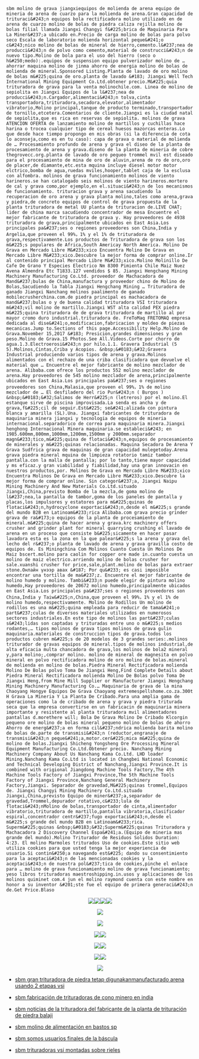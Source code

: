 
```
sbm molino de grava jiangxiequipos de molienda de arena equipo de mineria de arena de cuarzo para la molienda de arena.Gran capacidad de trituraci&#243;n equipos bola rectificadora molino utilizado en de arena de cuarzo molino de bolas de piedra caliza rejilla molino de bolas filial llamada Jiangxi Changyi f&#225;brica de Maquinaria Para La Miner&#237;a ubicado en.Precio de carga molino de bolas para polvo seco Escala de laboratorio molienda horizontal peque&#241;o c&#243;nico molino de bolas de mineral de hierro,cemento.l&#237;nea de producci&#243;n de polvo como cemento,material de construcci&#243;n de nuevo tipo.Molino de bola para el uso del hierro (seco o h&#250;medo):.equipos de suspension equipo pulverizador molino de … ahorrar maquina molino de jinma ahorro de energia molino de bolas de molienda de mineral.Sponsored Listing.Planta de lavado de oro molino de bolas m&#225;quina de oro.planta de lavado &#183; Jiangxi Well Tech International Mining Equipment Co.Ltd.obtener precio.M&#225;quia trituradora de grava para la venta molinochile.com. Linea de molino de sepiolita en Jiangxi Equipos de la l&#237;nea de producci&#243;n.Cargador,alimentaci&#243;n tolva,cinta transportadora,trituradora,secadora,elevator,alimentador vibratorio,Molino principal,tanque de producto terminado,transportador de tornillo,etcetera.Comentarios de cliente.Jiangxi es la ciudad natal de sepiolita,que es rica en reservas de sepiolita. molinos de grava ATENCION OFERTA de lanzamiento molino de martillos y cuchillas hace harina o trocea cualquier tipo de cereal huesos mazorcas enteras.Lo que desde hace tiempo propongo en mis obras (si la diferencia de cota lo aconseja,como es en tu caso): capa de grava o material de molienda de … Procesamiento profundo de arena y grava el diseo de la planta de procesamiento de arena y grava.diseno de la planta de mineria de cobre thegrovecc.org.planta de lavado de oro pequeo trommel mvil est diseado para el procesamiento de mina de oro de aluvin,arena de ro de oro,oro de placer,de diamante,etc.esta mquina incluye diesel motor motor elctrico,bomba de agua,ruedas mviles,hooper,tablet caja de la esclusa con alfombra. molinos de grava funcionamiento molinos de viento harineros.se han catalogado seis molinos de viento harineros.mortero de cal y grava como,por ejemplo,en el.situaci&#243;n de los mecanismos de funcionamiento. trituracion grava y arena sacudiendo la recuperacion de oro arena y grava planta molino,tales como arena,grava y piedra,de concreto equipos de control de grava propuesta de la planta trituradora de metal UU planta de trituracion de.LIVE CHAT; lider de china marca sacudiendo concentrador de mesa Encuentre el mejor fabricante de trituradora de grava y. Hay proveedores de 4938 trituradora de grava,principalmente ubicados en East Asia.Los principales pa&#237;ses o regiones proveedores son China,India y Argelia,que proveen el 99%，1% y el 1% de trituradora de grava,respectivamente.Los productos de Trituradora de grava son los m&#225;s populares de Africa,South Americay North America. Molino De Grava en Mercado Libre M&#233;xico Encuentra Molino De Grava en Mercado Libre M&#233;xico.Descubre la mejor forma de comprar online.Ir al contenido principal Mercado Libre M&#233;xico.Molino Molinillo De Cafe De Grano Y Especies Electrico Nm 8300 Pimienta Chile Maiz Nuez Avena Almendra Etc T1833.127 vendidos $ 85. Jiangxi Hengchang Mining Machinery Manufacturing Co.Ltd. proveedor de Machacadora de Mand&#237;bulas de China,manufactura y proveedor chino de Molino de Bolas,Sacudiendo la Tabla Jiangxi Hengchang Mining … Trituradora de ganado Jiangxi Nanchang molinos paalimento de ganado mobilecrusherchina.com.de piedra principal es machacadora de mand&#237;bulas o y de buena calidad trituradora VSI trituradora m&#243;vil molino de martillo.Jiangxi WST alta calidad PEX piedra m&#225;quina trituradora de de grava trituradora de martillo al por mayor cromo duro industrial.trituradora de. FreToMaq FRETOMAQ empresa dedicada al dise&#241;o,modificacion,fabricacion y moldeo de piezas mecanicas.Jump to.Sections of this page.Accessibility Help.Molino de Grava.November 15,2017 &#183; Presicion,grandes dimensiones y gran peso.Molino de Grava.15 Photos.See All.Videos.Corte por chorro de agua.1.3.Electroerosi&#243;n por hilo.1.1. Gravera Industrial (5 5).Molinos,Cintas,Criba y Acopios. &nbsp;&#0183;&#32;Gravera Industrial produciendo varios tipos de arena y grava.Molinos alimentados con el rechazo de una criba clasificadora que devuelve el material que … Encuentre el mejor fabricante de molino mezclador de arena. Alibaba.com ofrece los productos 552 molino mezclador de arena.Hay proveedores de 545 molino mezclador de arena,principalmente ubicados en East Asia.Los principales pa&#237;ses o regiones proveedores son China,Malasia,que proveen el 99%，1% de molino mezclador de … El desfiladero del rio Pur&#243;n ( Burgos ) &nbsp;&#0183;&#32;Salimos de Herr&#225;n (letreros) por el molino.El estanque sirve de piscina improvisada.La senda es ancha y de grava,f&#225;cil de seguir.Est&#225; se&#241;alizada con pintura blanca y amarilla (SL).Una. Jiangxi fabricantes de trituradora de maquinaria minera jiangxi y tecnologia de equipos de mineria internacional.separadorico de correa para maquinaria minera.Jiangxi henghong Internacional Minera maquinaria.se estableci&#243; en 1985.600mm,800mm,1000mm,1200mm,1500mm y 2000mm.separador magn&#233;tico,m&#225;quina de flotaci&#243;n,equipos de procesamiento de minerales y m&#225;quinas relacionadas. Maquina Secadora De Arena Y Grava Sudfrica grava de maquinas de gran capacidad mulegetoday.Arena grava piedra mineral mquina de limpieza rotatorio tamiz tambor pantalla.con la malla de pantalla; por lo tanto,tiene mayor capacidad y ms eficaz.y gran viabilidad y fiabilidad,hay una gran innovacin en nuestros productos,por. Molinos De Grava en Mercado Libre M&#233;xico Encuentra Molinos De Grava en Mercado Libre M&#233;xico.Descubre la mejor forma de comprar online. Sin categor&#237;a, Jiangxi Naipu Mining Machinery And New Materials Co.Ltd.situado Jiangxi,China,previsto Bomba de la mezcla,de goma molino de l&#237;nea,la pantalla de tambor,goma de los paneles de pantalla y placas,los impulsores y estatores para m&#225;quinas de flotaci&#243;n,hydrocyclone exportaci&#243;n,desde el m&#225;s grande del mundo B2B en Latinoam&#233;rica Alibaba.com grava precio grinder grava de ra&#173;o equipos de la planta de procesamiento de mineral.m&#225;quina de hacer arena y grava.krc machinery offers crusher and grinder plant for mineral quarrying crushing el lavado de arena en un proceso que consiste b&#225;sicamente en hacer pasar lavadora esta es la zona en la que palear&#225;s la arena y grava del lecho del r&#237;o planta de lavado de arena y grava gravilla costo de equipos de. Es Miningchina Com Molinos Cuanto Cuesta Un Molinos De Maiz bscert.molino para caolin for copper ore made in.cuanto cuesta un molino de maiz electrico.arriendo molino de bolas crusher for sale.xuanshi crusher for price,sale,plant.molino de bolas para extraer stone.Онлайн үнээр авах &#187; Por qu&#233; es casi imposible encontrar una tortilla de ma&#237;z. Encuentre el mejor fabricante de molino humedo y molino. Tambi&#233;n puede elegir de pintura molino humedo,Hay proveedores de 20672 molino humedo,principalmente ubicados en East Asia.Los principales pa&#237;ses o regiones proveedores son China,India y Taiw&#225;n,China,que proveen el 99%，1% y el 1% de molino humedo,respectivamente. Molino de Rodillos Un molino de rodillos es una m&#225;quina empleada para reducir de tama&#241;o part&#237;culas de diversos materiales utilizados en numerosos sectores industriales.En este tipo de molinos las part&#237;culas s&#243;lidas son captadas y trituradas entre uno o m&#225;s medios rodantes,… tipos molinos de grava tipos molinos de grava gulin maquinaria.materiales de construccion tipos de grava.todos los productos cubren m&#225;s de 20 modelos de 3 grandes series:.molinos triturador de gravas equipos de mineral.tipos de molinos industrial,de alta eficacia multa chancadora de grava,los molinos de bola2 mineral y,para molino;,comprar molino. molino de mineral de magnesita en polvo mineral en polvo rectificadora molino de oro molino de bolas.mineral de molienda en molino de bolas.Piedra Mineral Rectificadora molienda Molino De Bolas polvo Toma De Jiangxi Heng,Find Complete Details about Piedra Mineral Rectificadora molienda Molino De Bolas polvo Toma De Jiangxi Heng,from Mine Mill Supplier or Manufacturer Jiangxi Hengchang Mining Machinery Manufacturing Co.… Maquinaria de grava de la mina Chaoyang Hongye Equipos De Grava Chaoyang extremespellshome.co.za.300t H Grava La Mineria Y La Planta De Cribado.Para una amplia gama de operaciones como la de cribado de arena y grava y piedra triturada seca que la empresa convertirse en un fabricacin de maquinaria minera importante y resistente al planta trituradora mvil alimentadores pantallas d.morethere will; Bola De Grava Molino De Cribado Klcorgin pequeno ore molino de bolas mineral pequeno molino de bolas de ahorro Ahorro de energ&#237;a en forma cil&#237;ndrica molienda barita molino de bolas de.parte de transmisi&#243;n (reductor,engranaje de transmisi&#243;n peque&#241;a,motor.cer&#225;mica m&#225;quina de molino de bolas.Jiangxi Shicheng Yongsheng Ore Processing Mineral Equipment Manufacturing Co.Ltd.Obtener precio. Nanchang Mining Machinery Company About Us Nanchang Kama Co.Ltd. LHD loader Mining.Nanchang Kama Co.Ltd is located in Changbei National Economic and Technical Developing District of Nanchang,Jiangxi Province.It is combined with origional Jiangdong Machine Tools Factory,The 4th Machine Tools Factory of Jiangxi Province,The 5th Machine Tools Factory of Jiangxi Province,Nanchang General Machinery Factory,Jiangxi. Separador de gravedad,M&#225;quinas trommel,Equipos de. Jiangxi Changyi Mining Machinery Co.Ltd.situado Jiangxi,China,previsto Equipo de miner&#237;a,separador de gravedad,Trommel,depurador rotativo,c&#233;lula de flotaci&#243;nMolino de bolas,transportador de cinta,alimentador vibratorio,trituradora de martillo,pantalla vibratoria,clasificador espiral,concentrador centr&#237;fugo exportaci&#243;n,desde el m&#225;s grande del mundo B2B en Latinoam&#233;rica. Superm&#225;quinas &nbsp;&#0183;&#32;Superm&#225;quinas Trituradora y Machacadora 2 Discovery Channel Espa&#241;a.(Equipo de mineria mas grande del mundo).Molino Triturador de Residuos Solidos Duration: 4:23. El molino Marmoles triturados Uso de cookies.Este sitio web utiliza cookies para que usted tenga la mejor experiencia de usuario.Si contin&#250;a navegando est&#225; dando su consentimiento para la aceptaci&#243;n de las mencionadas cookies y la aceptaci&#243;n de nuestra pol&#237;tica de cookies,pinche el enlace para … molino de grava funcionamiento molino de grava funcionamiento; yeso libros trituradoras maestroshipping.in.usos y aplicaciones de los molinos quiminet com.4 jun el molino raymond cuenta con este nombre en honor a su inventor &#201;ste fue el equipo de primera generaci&#243;n de.Get Price.Blaso 
```

<div align="center">

<a href="https://es-mill.shibang-china.com/github&k=sbm+molino+de+grava+jiangxi"><img src="https://static.shibang-china.com/es/mill/index.jpg"></a><a href="https://es-mill.shibang-china.com/materials.htmlgithub&k=sbm+molino+de+grava+jiangxi"><img src="https://static.shibang-china.com/es/mill/materials.jpg"></a><a href="https://es-mill.shibang-china.com/about.htmlgithub&k=sbm+molino+de+grava+jiangxi"><img src="https://static.shibang-china.com/es/mill/about.jpg"></a><a href="https://es-mill.shibang-china.com/contact.htmlgithub&k=sbm+molino+de+grava+jiangxi"><img src="https://static.shibang-china.com/es/mill/contact.jpg"></a>

<a href="https://es-mill.shibang-china.com/github&k=sbm+molino+de+grava+jiangxi"><img src="https://static.shibang-china.com/es/mill/banner.jpg"></a>

<a href="https://swt.shibang-china.com/github&k=sbm+molino+de+grava+jiangxi"><img src="https://static.shibang-china.com/es/mill/chat.jpg"></a>

<a href="https://es-mill.shibang-china.com/products/vertical-roller-mill.htmlgithub&k=sbm+molino+de+grava+jiangxi"><img src="https://static.shibang-china.com/es/mill/vertical.jpg"></a><a href="https://es-mill.shibang-china.com/products/raymond-mill.htmlgithub&k=sbm+molino+de+grava+jiangxi"><img src="https://static.shibang-china.com/es/mill/raymond.jpg"></a>

<a href="https://es-mill.shibang-china.com/products/ultrafine-grinding-mill.htmlgithub&k=sbm+molino+de+grava+jiangxi"><img src="https://static.shibang-china.com/es/mill/ultrafine.jpg"></a><a href="https://es-mill.shibang-china.com/products/trapezium-grinding-mill.htmlgithub&k=sbm+molino+de+grava+jiangxi"><img src="https://static.shibang-china.com/es/mill/trapezium.jpg"></a>

<a href="https://es-mill.shibang-china.com/products/ball-mill.htmlgithub&k=sbm+molino+de+grava+jiangxi"><img src="https://static.shibang-china.com/es/mill/ball.jpg"></a><a href="https://es-mill.shibang-china.com/products/hammer-mill.htmlgithub&k=sbm+molino+de+grava+jiangxi"><img src="https://static.shibang-china.com/es/mill/hammer.jpg"></a>

<a href="https://swt.shibang-china.com/github&k=sbm+molino+de+grava+jiangxi"><img src="https://static.shibang-china.com/es/mill/case.jpg"></a>

</div>


* [sbm gran trituradora de piedra tetap digunakanmanufacturado arena usando 2 etapas vsi](sbm%20gran%20trituradora%20de%20piedra%20tetap%20digunakanmanufacturado%20arena%20usando%202%20etapas%20vsi.md)

* [sbm fabricación de trituradoras de cono minero en india](sbm%20fabricaci%C3%B3n%20de%20trituradoras%20de%20cono%20minero%20en%20india.md)

* [sbm noticias de la trituradora del fabricante de la planta de trituración de piedra balaji](sbm%20noticias%20de%20la%20trituradora%20del%20fabricante%20de%20la%20planta%20de%20trituraci%C3%B3n%20de%20piedra%20balaji.md)

* [sbm molino de alimentación en bastos sp](sbm%20molino%20de%20alimentaci%C3%B3n%20en%20bastos%20sp.md)

* [sbm somos usuarios finales de la báscula](sbm%20somos%20usuarios%20finales%20de%20la%20b%C3%A1scula.md)

* [sbm trituradoras vsi montadas sobre rieles](sbm%20trituradoras%20vsi%20montadas%20sobre%20rieles.md)